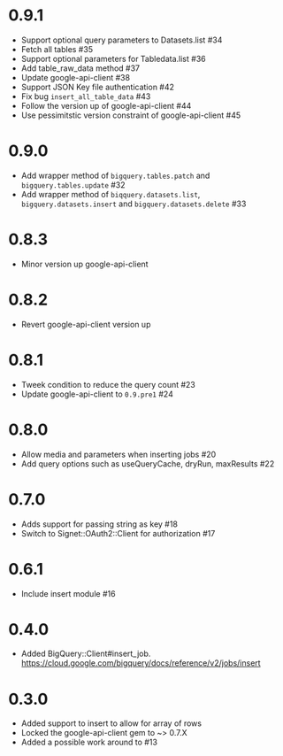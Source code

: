 # 0.9.1
* Support optional query parameters to Datasets.list #34
* Fetch all tables #35
* Support optional parameters for Tabledata.list #36
* Add table_raw_data method #37
* Update google-api-client #38
* Support JSON Key file authentication #42
* Fix bug `insert_all_table_data` #43
* Follow the version up of google-api-client #44
* Use pessimitstic version constraint of google-api-client #45

# 0.9.0
* Add wrapper method of `bigquery.tables.patch` and `bigquery.tables.update` #32
* Add wrapper method of `biqquery.datasets.list`, `bigquery.datasets.insert` and `bigquery.datasets.delete` #33

# 0.8.3
* Minor version up google-api-client

# 0.8.2
* Revert google-api-client version up

# 0.8.1
* Tweek condition to reduce the query count #23
* Update google-api-client to `0.9.pre1` #24

# 0.8.0
* Allow media and parameters when inserting jobs #20
* Add query options such as useQueryCache, dryRun, maxResults #22

# 0.7.0
* Adds support for passing string as key #18
* Switch to Signet::OAuth2::Client for authorization #17

# 0.6.1
* Include insert module #16

# 0.4.0
* Added BigQuery::Client#insert_job. https://cloud.google.com/bigquery/docs/reference/v2/jobs/insert

# 0.3.0
* Added support to insert to allow for array of rows
* Locked the google-api-client gem to ~> 0.7.X
* Added a possible work around to #13
